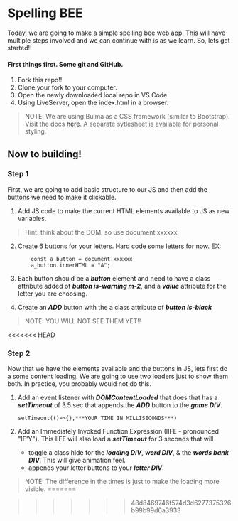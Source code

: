 # Spelling BEE

Today, we are going to make a simple spelling bee web app.  This will have multiple steps involved and we can continue with is as we learn.  So, lets get started!!

#### First things first. Some git and GitHub.
 1. Fork this repo!!
 2. Clone your fork to your computer.
 3. Open the newly downloaded local repo in VS Code.
 4. Using LiveServer, open the index.html in a browser.

 >NOTE: We are using Bulma as a CSS framework (similar to Bootstrap).  Visit the docs [here](https://bulma.io).  A separate sytlesheet is available for personal styling.

 ## Now to building!

### Step 1

First, we are going to add basic structure to our JS and then add the buttons we need to make it clickable.

 1. Add JS code to make the current HTML elements available to JS as new variables.
> Hint: think about the DOM.  so use document.xxxxxx

 2. Create 6 buttons for your letters.  Hard code some letters for now. EX:

            const a_button = document.xxxxxx
            a_button.innerHTML = "A";
            
 3. Each button should be a ***button*** element and need to have a class attribute added of ***button is-warning m-2***, and a ***value*** attribute for the letter you are choosing.  

 4. Create an ***ADD*** button with the a class attribute of ***button is-black***

 >NOTE:  YOU WILL NOT SEE THEM YET!!

<<<<<<< HEAD
 ### Step 2

Now that we have the elements available and the buttons in JS, lets first do a some content loading.  We are going to use two loaders just to show them both.  In practice, you probably would not do this.

  1.  Add an event listener with ***DOMContentLoaded*** that does that has a ***setTimeout*** of 3.5 sec that appends the ***ADD*** button to the ***game DIV***.  
  
          setTimeout(()=>{},***YOUR TIME IN MILLISECONDS***)
  2.  Add an Immediately Invoked Function Expression (IIFE - pronounced "IF'Y").  This IIFE will also load a ***setTimeout*** for 3 seconds that will

      - toggle a class hide for the ***loading DIV***, ***word DIV***, &  the ***words bank DIV***.  This will give animation feel.
      - appends your letter buttons to your ***letter DIV***.
>NOTE:  The difference in the times is just to make the loading more visible.
=======
 


>>>>>>> 48d8469746f574d3d6277375326b99b99d6a3933
